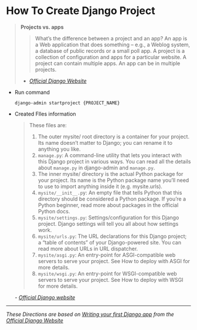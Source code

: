 # How To Create Django Project

> __Projects vs. apps__
> > What’s the difference between a project and an app? An app is a Web application that does something – e.g., a Weblog system, a database of public records or a small poll app. A project is a collection of configuration and apps for a particular website. A project can contain multiple apps. An app can be in multiple projects.
> - *[Official Django Website](https://docs.djangoproject.com/en/3.0/intro/tutorial01/#creating-the-polls-app)*

- Run command  

    ```shell
    django-admin startproject {PROJECT_NAME}
    ```
- Created FIles information

    > These files are:
    > 1. The outer mysite/ root directory is a container for your project. Its name doesn’t matter to Django; you can rename it to anything you like.
    > 1. `manage.py`: A command-line utility that lets you interact with this Django project in various ways. You can read all the details about `manage.py` in django-admin and `manage.py`.
    > 1. The inner mysite/ directory is the actual Python package for your project. Its name is the Python package name you’ll need to use to import anything inside it (e.g. mysite.urls).
    > 1. `mysite/__init__.p`y: An empty file that tells Python that this directory should be considered a Python package. If you’re a Python beginner, read more about packages in the official Python docs.
    >  1. `mysite/settings.py`: Settings/configuration for this Django project. Django settings will tell you all about how settings work.
    >  1. `mysite/urls.py`: The URL declarations for this Django project; a “table of contents” of your Django-powered site. You can read more about URLs in URL dispatcher.
    >  1. `mysite/asgi.py`: An entry-point for ASGI-compatible web servers to serve your project. See How to deploy with ASGI for more details.
    > 1. `mysite/wsgi.py`: An entry-point for WSGI-compatible web servers to serve your project. See How to deploy with WSGI for more details.

    *- [Official Django website](https://docs.djangoproject.com/en/3.0/intro/tutorial01/#creating-a-project)*

***
*These Directions are based on [Writing your first Django app](https://docs.djangoproject.com/en/3.0/intro/tutorial01/) from the [Official Django Website](https://www.djangoproject.com/)*